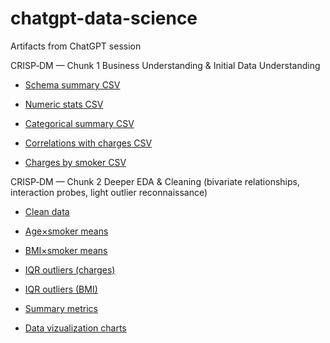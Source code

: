 # chatgpt-data-science

Artifacts from ChatGPT session

CRISP‑DM — Chunk 1
Business Understanding & Initial Data Understanding

- [Schema summary CSV](https://github.com/kat-le/chatgpt-data-science/blob/main/insurance_schema.csv)

- [Numeric stats CSV](https://github.com/kat-le/chatgpt-data-science/blob/main/numeric_stats.csv)

- [Categorical summary CSV](https://github.com/kat-le/chatgpt-data-science/blob/main/categorical_summary.csv)

- [Correlations with charges CSV](https://github.com/kat-le/chatgpt-data-science/blob/main/corr_with_charges.csv)

- [Charges by smoker CSV](https://github.com/kat-le/chatgpt-data-science/blob/main/charges_by_smoker.csv)

CRISP‑DM — Chunk 2
Deeper EDA & Cleaning (bivariate relationships, interaction probes, light outlier reconnaissance)

- [Clean data](https://github.com/kat-le/chatgpt-data-science/blob/main/insurance_clean.csv)

- [Age×smoker means](https://github.com/kat-le/chatgpt-data-science/blob/main/age_smoker_mean.csv)

- [BMI×smoker means](https://github.com/kat-le/chatgpt-data-science/blob/main/bmi_smoker_mean.csv)

- [IQR outliers (charges)](https://github.com/kat-le/chatgpt-data-science/blob/main/outliers_charges_iqr.csv)

- [IQR outliers (BMI)](https://github.com/kat-le/chatgpt-data-science/blob/main/outliers_bmi_iqr.csv)

- [Summary metrics](https://github.com/kat-le/chatgpt-data-science/blob/main/eda_summary_metrics.csv)

- [Data vizualization charts](https://github.com/kat-le/chatgpt-data-science/blob/main/insurance_eda_charts.pdf)
